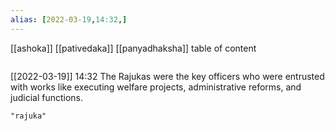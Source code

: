 ```yaml
---
alias: [2022-03-19,14:32,]
---
```

[[ashoka]] [[pativedaka]] [[panyadhaksha]]
table of content
```toc
```

[[2022-03-19]] 14:32
The Rajukas were the key officers who were entrusted with works like executing welfare projects, administrative reforms, and judicial functions.
```query
"rajuka"
```